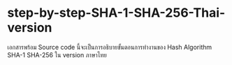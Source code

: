 # step-by-step-SHA-1-SHA-256-Thai-version
เอกสารพร้อม Source code นี้จะเป็นการอธิบายขั้นตอนการทำงานของ Hash Algorithm SHA-1 SHA-256 ใน version ภาษาไทย

